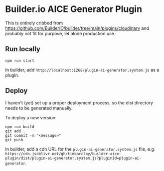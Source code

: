 # Builder.io AICE Generator Plugin

This is entirely cribbed from https://github.com/BuilderIO/builder/tree/main/plugins/cloudinary and probably not fit for purpose, let alone production use.

## Run locally

    npm run start

In builder, add `http://localhost:1268/plugin-ai-generator.system.js` as a plugin.

## Deploy

I haven't (yet) set up a proper deployment process, so the dist directory needs to be generated manually.

To deploy a new version

    npm run build
    git add .
    git commit -m "<message>"
    git push

In builder, add a cdn URL for the `plugin-ai-generator.system.js` file, e.g. `https://cdn.jsdelivr.net/gh/timbarclay/builder-aice-plugin/dist/plugin-ai-generator.system.js?pluginId=plugin-ai-generator`.